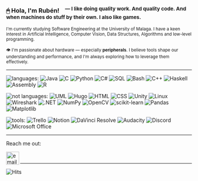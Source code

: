 ### 🖱 Hola, I'm Rubén! &nbsp;&nbsp; <sup>  &mdash; I like doing quality work. And quality code. And when machines do stuff by their own. I also like games.</sup>

<sub>I'm currently studying Software Engineering at the University of Malaga. I have a keen interest in Artificial Intelligence, Computer Vision, Data Structures, Algorithms and low-level programming.</sub>

<sub>👁 I'm passionate about hardware — especially **peripherals**. I believe tools shape our understanding and performance, and I'm always exploring how to leverage them effectively.</sub>

----

![languages:](https://img.shields.io/badge/languages%3A-black?style=flat-square)
![Java](https://img.shields.io/badge/Java-orange?style=plastic&logo=coffeescript&logoColor=white)
![C](https://img.shields.io/badge/C-%23A8B9CC?style=plastic&logo=c&logoColor=white)
![Python](https://img.shields.io/badge/Python-%233776AB?style=plastic&logo=python&logoColor=white)
![C#](https://img.shields.io/badge/C%23-darkblue?style=plastic&logo=sharp&logoColor=white)
![SQL](https://img.shields.io/badge/SQL-%234479A1?style=plastic&logo=mysql&logoColor=white) <!-- I have a MySQL logo, though-->
![Bash](https://img.shields.io/badge/Bash-%234EAA25?style=plastic&logo=gnubash&logoColor=white)
![C++](https://img.shields.io/badge/C%2B%2B-%2300599C?style=plastic&logo=cplusplus&logoColor=white)
![Haskell](https://img.shields.io/badge/Haskell-%235D4F85?style=plastic&logo=haskell&logoColor=white)
![Assembly](https://img.shields.io/badge/Assembly-%230091BD?style=plastic&logo=arm&logoColor=white)
![R](https://img.shields.io/badge/R-%23276DC3?style=plastic&logo=r&logoColor=white)

![not languages:](https://img.shields.io/badge/not%20languages%2C%20but%20software--related%3A-black?style=flat-square)
![UML](https://img.shields.io/badge/UML-%23FABD14?style=plastic&logo=uml&logoColor=white)
![Hugo](https://img.shields.io/badge/Hugo-%23FF4088?style=plastic&logo=hugo&logoColor=white)
![HTML](https://img.shields.io/badge/HTML-%23E34F26?style=plastic&logo=html5&logoColor=white)
![CSS](https://img.shields.io/badge/CSS-%231572B6?style=plastic&logo=css3&logoColor=white)
![Unity](https://img.shields.io/badge/Unity-%23FFFFFF?style=plastic&logo=unity&logoColor=black)
![Linux](https://img.shields.io/badge/Linux-%23FCC624?style=plastic&logo=linux&logoColor=black)
![Wireshark](https://img.shields.io/badge/Wireshark-%231679A7?style=plastic&logo=wireshark&logoColor=white)
![.NET](https://img.shields.io/badge/.NET-%23512BD4?style=plastic&logo=dotnet&logoColor=white)
![NumPy](https://img.shields.io/badge/NumPy-%23013243?style=plastic&logo=numpy&logoColor=white)
![OpenCV](https://img.shields.io/badge/OpenCV-%235C3EE8?style=plastic&logo=opencv&logoColor=white)
![scikit-learn](https://img.shields.io/badge/scikit--learn-%23F7931E?style=plastic&logo=scikitlearn&logoColor=white)
![Pandas](https://img.shields.io/badge/Pandas-%23150458?style=plastic&logo=pandas&logoColor=white)
![Matplotlib](https://img.shields.io/badge/Matplotlib-white?style=plastic&logoColor=white)


![tools:](https://img.shields.io/badge/tools%3A-black?style=flat-square)
![Trello](https://img.shields.io/badge/Trello-%230052CC?style=plastic&logo=trello&logoColor=white) ![Notion](https://img.shields.io/badge/Notion-%23000000?style=plastic&logo=notion&logoColor=white)
![DaVinci Resolve](https://img.shields.io/badge/DaVinci%20Resolve-%23233A51?style=plastic&logo=davinciresolve&logoColor=white) ![Audacity](https://img.shields.io/badge/Audacity-%230000CC?style=plastic&logo=audacity&logoColor=white)
![Discord](https://img.shields.io/badge/Discord-%235865F2?style=plastic&logo=discord&logoColor=white) ![Microsoft Office](https://img.shields.io/badge/Microsoft%20Office-%23156183?style=plastic&logo=googledocs&logoColor=white)

----

Reach me out:

<a href="mailto:arrozet@protonmail.com">
    <img align="left" alt="email" width="35px" src="https://img.shields.io/badge/-%236D4AFF?style=flat-square&logo=protonmail&logoColor=white">
</a>
<br>

----

![Hits](https://hits.seeyoufarm.com/api/count/incr/badge.svg?url=https%3A%2F%2Fgithub.com%2Farrozet&count_bg=%2379C83D&title_bg=%23555555&icon=actigraph.svg&icon_color=%23E7E7E7&title=Visits&edge_flat=false)
